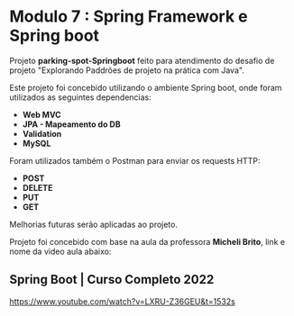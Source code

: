 # Modulo 7 :  Spring Framework e Spring boot

Projeto **parking-spot-Springboot** feito para atendimento do desafio de projeto "Explorando Paddrões de projeto na prática com Java".

Este projeto foi concebido utilizando o ambiente Spring boot, onde foram utilizados as seguintes dependencias:

* **Web MVC**
* **JPA - Mapeamento do DB**
* **Validation**
* **MySQL**

Foram utilizados também o Postman para enviar os requests HTTP:

* **POST**
* **DELETE**
* **PUT**
* **GET**

Melhorias futuras serão aplicadas ao projeto.

Projeto foi concebido com base na aula da professora **Micheli Brito**, link e nome da video aula abaixo:




## Spring Boot  |  Curso Completo 2022

https://www.youtube.com/watch?v=LXRU-Z36GEU&t=1532s
